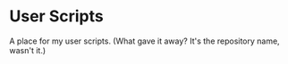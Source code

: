 # User Scripts

A place for my user scripts. (What gave it away? It's the repository name, wasn't it.)
